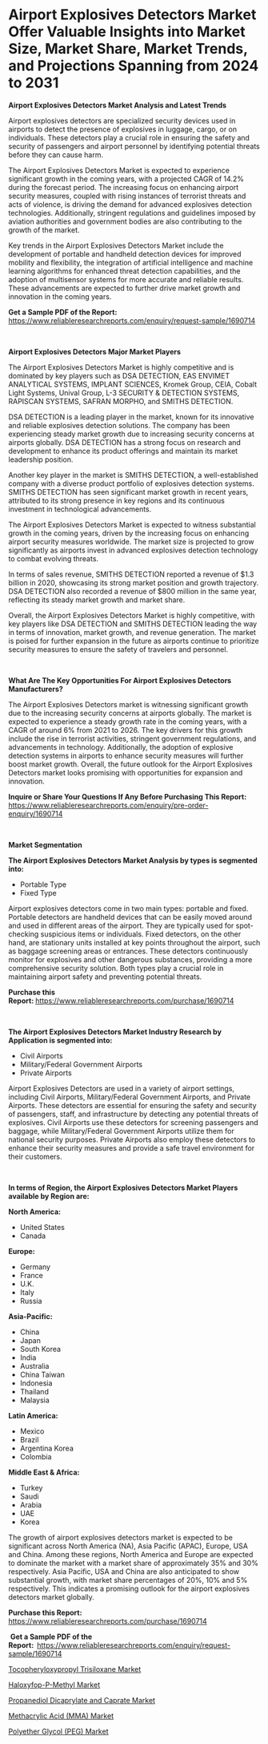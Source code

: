 <p><h1>Airport Explosives Detectors Market Offer Valuable Insights into Market Size, Market Share, Market Trends, and Projections Spanning from 2024 to 2031</h1></p><p><strong>Airport Explosives Detectors Market Analysis and Latest Trends</strong></p>
<p><p>Airport explosives detectors are specialized security devices used in airports to detect the presence of explosives in luggage, cargo, or on individuals. These detectors play a crucial role in ensuring the safety and security of passengers and airport personnel by identifying potential threats before they can cause harm.</p><p>The Airport Explosives Detectors Market is expected to experience significant growth in the coming years, with a projected CAGR of 14.2% during the forecast period. The increasing focus on enhancing airport security measures, coupled with rising instances of terrorist threats and acts of violence, is driving the demand for advanced explosives detection technologies. Additionally, stringent regulations and guidelines imposed by aviation authorities and government bodies are also contributing to the growth of the market.</p><p>Key trends in the Airport Explosives Detectors Market include the development of portable and handheld detection devices for improved mobility and flexibility, the integration of artificial intelligence and machine learning algorithms for enhanced threat detection capabilities, and the adoption of multisensor systems for more accurate and reliable results. These advancements are expected to further drive market growth and innovation in the coming years.</p></p>
<p><strong>Get a Sample PDF of the Report:&nbsp;</strong> <a href="https://www.reliableresearchreports.com/enquiry/request-sample/1690714">https://www.reliableresearchreports.com/enquiry/request-sample/1690714</a></p>
<p>&nbsp;</p>
<p><strong>Airport Explosives Detectors Major Market Players</strong></p>
<p><p>The Airport Explosives Detectors Market is highly competitive and is dominated by key players such as DSA DETECTION, EAS ENVIMET ANALYTICAL SYSTEMS, IMPLANT SCIENCES, Kromek Group, CEIA, Cobalt Light Systems, Unival Group, L-3 SECURITY & DETECTION SYSTEMS, RAPISCAN SYSTEMS, SAFRAN MORPHO, and SMITHS DETECTION.</p><p>DSA DETECTION is a leading player in the market, known for its innovative and reliable explosives detection solutions. The company has been experiencing steady market growth due to increasing security concerns at airports globally. DSA DETECTION has a strong focus on research and development to enhance its product offerings and maintain its market leadership position.</p><p>Another key player in the market is SMITHS DETECTION, a well-established company with a diverse product portfolio of explosives detection systems. SMITHS DETECTION has seen significant market growth in recent years, attributed to its strong presence in key regions and its continuous investment in technological advancements.</p><p>The Airport Explosives Detectors Market is expected to witness substantial growth in the coming years, driven by the increasing focus on enhancing airport security measures worldwide. The market size is projected to grow significantly as airports invest in advanced explosives detection technology to combat evolving threats.</p><p>In terms of sales revenue, SMITHS DETECTION reported a revenue of $1.3 billion in 2020, showcasing its strong market position and growth trajectory. DSA DETECTION also recorded a revenue of $800 million in the same year, reflecting its steady market growth and market share.</p><p>Overall, the Airport Explosives Detectors Market is highly competitive, with key players like DSA DETECTION and SMITHS DETECTION leading the way in terms of innovation, market growth, and revenue generation. The market is poised for further expansion in the future as airports continue to prioritize security measures to ensure the safety of travelers and personnel.</p></p>
<p>&nbsp;</p>
<p><strong>What Are The Key Opportunities For Airport Explosives Detectors Manufacturers?</strong></p>
<p><p>The Airport Explosives Detectors market is witnessing significant growth due to the increasing security concerns at airports globally. The market is expected to experience a steady growth rate in the coming years, with a CAGR of around 6% from 2021 to 2026. The key drivers for this growth include the rise in terrorist activities, stringent government regulations, and advancements in technology. Additionally, the adoption of explosive detection systems in airports to enhance security measures will further boost market growth. Overall, the future outlook for the Airport Explosives Detectors market looks promising with opportunities for expansion and innovation.</p></p>
<p><strong>Inquire or Share Your Questions If Any Before Purchasing This Report:</strong> <a href="https://www.reliableresearchreports.com/enquiry/pre-order-enquiry/1690714">https://www.reliableresearchreports.com/enquiry/pre-order-enquiry/1690714</a></p>
<p>&nbsp;</p>
<p><strong>Market Segmentation</strong></p>
<p><strong>The Airport Explosives Detectors Market Analysis by types is segmented into:</strong></p>
<p><ul><li>Portable Type</li><li>Fixed Type</li></ul></p>
<p><p>Airport explosives detectors come in two main types: portable and fixed. Portable detectors are handheld devices that can be easily moved around and used in different areas of the airport. They are typically used for spot-checking suspicious items or individuals. Fixed detectors, on the other hand, are stationary units installed at key points throughout the airport, such as baggage screening areas or entrances. These detectors continuously monitor for explosives and other dangerous substances, providing a more comprehensive security solution. Both types play a crucial role in maintaining airport safety and preventing potential threats.</p></p>
<p><strong>Purchase this Report:&nbsp;</strong><a href="https://www.reliableresearchreports.com/purchase/1690714">https://www.reliableresearchreports.com/purchase/1690714</a></p>
<p>&nbsp;</p>
<p><strong>The Airport Explosives Detectors Market Industry Research by Application is segmented into:</strong></p>
<p><ul><li>Civil Airports</li><li>Military/Federal Government Airports</li><li>Private Airports</li></ul></p>
<p><p>Airport Explosives Detectors are used in a variety of airport settings, including Civil Airports, Military/Federal Government Airports, and Private Airports. These detectors are essential for ensuring the safety and security of passengers, staff, and infrastructure by detecting any potential threats of explosives. Civil Airports use these detectors for screening passengers and baggage, while Military/Federal Government Airports utilize them for national security purposes. Private Airports also employ these detectors to enhance their security measures and provide a safe travel environment for their customers.</p></p>
<p>&nbsp;</p>
<p><strong>In terms of Region, the Airport Explosives Detectors Market Players available by Region are:</strong></p>
<p>
    <p> <strong> North America: </strong>
        <ul>
            <li>United States</li>
            <li>Canada</li>
        </ul>
        </p> 
    <p> <strong> Europe: </strong>
        <ul>
            <li>Germany</li>
            <li>France</li>
            <li>U.K.</li>
            <li>Italy</li>
            <li>Russia</li>
        </ul>
        </p> 
    <p> <strong> Asia-Pacific: </strong>
        <ul>
            <li>China</li>
            <li>Japan</li>
            <li>South Korea</li>
            <li>India</li>
            <li>Australia</li>
            <li>China Taiwan</li>
            <li>Indonesia</li>
            <li>Thailand</li>
            <li>Malaysia</li>
        </ul>
        </p> 
    <p> <strong> Latin America: </strong>
        <ul>
            <li>Mexico</li>
            <li>Brazil</li>
            <li>Argentina Korea</li>
            <li>Colombia</li>
        </ul>
        </p> 
    <p> <strong> Middle East & Africa: </strong>
        <ul>
            <li>Turkey</li>
            <li>Saudi</li>
            <li>Arabia</li>
            <li>UAE</li>
            <li>Korea</li>
        </ul>
    </p>
    </p>
<p><p>The growth of airport explosives detectors market is expected to be significant across North America (NA), Asia Pacific (APAC), Europe, USA and China. Among these regions, North America and Europe are expected to dominate the market with a market share of approximately 35% and 30% respectively. Asia Pacific, USA and China are also anticipated to show substantial growth, with market share percentages of 20%, 10% and 5% respectively. This indicates a promising outlook for the airport explosives detectors market globally.</p></p>
<p><strong>Purchase this Report: </strong><a href="https://www.reliableresearchreports.com/purchase/1690714">https://www.reliableresearchreports.com/purchase/1690714</a></p>
<p>&nbsp;<strong>Get a Sample PDF of the Report:&nbsp;&nbsp;</strong><a href="https://www.reliableresearchreports.com/enquiry/request-sample/1690714">https://www.reliableresearchreports.com/enquiry/request-sample/1690714</a></p>
<p><strong></strong></p>
<p><p><a href="https://issuu.com/reportprime-2/docs/tocopheryloxypropyl-trisiloxane-market-size-2030.p">Tocopheryloxypropyl Trisiloxane Market</a></p><p><a href="https://github.com/globismark/Market-Research-Report-List-2/blob/main/haloxyfop-p-methyl-market.md">Haloxyfop-P-Methyl Market</a></p><p><a href="https://issuu.com/reportprime-2/docs/propanediol-dicaprylate-and-caprate-market-size-20">Propanediol Dicaprylate and Caprate Market</a></p><p><a href="https://github.com/NorbertYates/Market-Research-Report-List-3/blob/main/methacrylic-acid-mma-market.md">Methacrylic Acid (MMA) Market</a></p><p><a href="https://github.com/prosalinda88/Market-Research-Report-List-3/blob/main/polyether-glycol-peg-market.md">Polyether Glycol (PEG) Market</a></p></p>